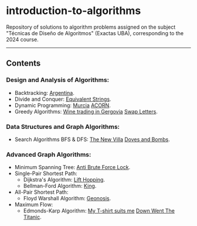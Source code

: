 ﻿# introduction-to-algorithms
Repository of solutions to algorithm problems assigned on the subject "Técnicas de Diseño de Algoritmos" (Exactas UBA), corresponding to the 2024 course.

***

## Contents

### Design and Analysis of Algorithms:

- Backtracking: [Argentina](https://github.com/Contykpo/introduction-to-algorithms/Argentina/).
- Divide and Conquer: [Equivalent Strings](https://github.com/Contykpo/introduction-to-algorithms/EquivalentStrings/).
- Dynamic Programming: [Murcia](https://github.com/Contykpo/introduction-to-algorithms/Murcia/) [ACORN](https://github.com/Contykpo/introduction-to-algorithms/ACORN/).
- Greedy Algorithms: [Wine trading in Gergovia](https://github.com/Contykpo/introduction-to-algorithms/WineTradingInGergovia/) [Swap Letters](https://github.com/Contykpo/introduction-to-algorithms/SwapLetters/).

### Data Structures and Graph Algorithms:

- Search Algorithms BFS & DFS: [The New Villa](https://github.com/Contykpo/introduction-to-algorithms/TheNewVilla/) [Doves and Bombs](https://github.com/Contykpo/introduction-to-algorithms/DovesAndBombs/).

### Advanced Graph Algorithms:

- Minimum Spanning Tree: [Anti Brute Force Lock](https://github.com/Contykpo/introduction-to-algorithms/AntiBruteForceLock/).
- Single-Pair Shortest Path:
	- Dijkstra's Algorithm: [Lift Hopping](https://github.com/Contykpo/introduction-to-algorithms/LiftHopping/).
	- Bellman-Ford Algorithm: [King](https://github.com/Contykpo/introduction-to-algorithms/King/).
- All-Pair Shortest Path:
	- Floyd Warshall Algorithm: [Geonosis](https://github.com/Contykpo/introduction-to-algorithms/Geonosis/).
- Maximum Flow:
	- Edmonds-Karp Algorithm: [My T-shirt suits me](https://github.com/Contykpo/introduction-to-algorithms/MyTshirtSuitsMe/) [Down Went The Titanic](https://github.com/Contykpo/introduction-to-algorithms/DownWentTheTitanic/).